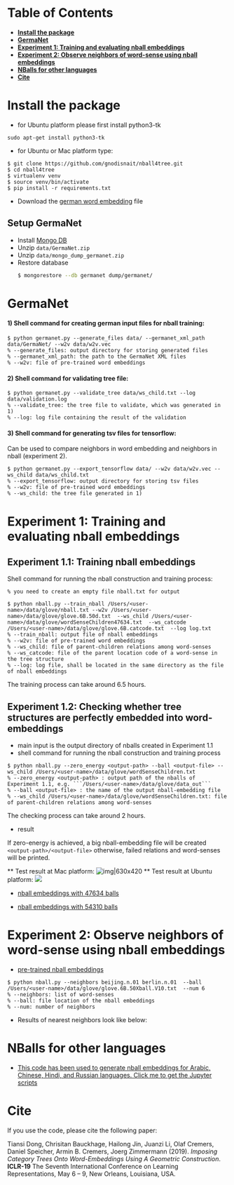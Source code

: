 # Table of Contents
* **[Install the package](#install-the-package)**    
* **[GermaNet](#germanet)**    
* **[Experiment 1:  Training and evaluating nball embeddings](#Experiment-1:-Training-and-evaluating-nball-embeddings)**    
* **[Experiment 2: Observe neighbors of word-sense using nball embeddings](#Experiment-2:-Observe-neighbors-of-word-sense-using-nball-embeddings)**     
* **[NBalls for other languages](#NBalls-for-other-languages)**   
* **[Cite](#cite)**   

# Install the package

* for Ubuntu platform please first install python3-tk
```
sudo apt-get install python3-tk
```

* for Ubuntu or Mac platform type:

```
$ git clone https://github.com/gnodisnait/nball4tree.git
$ cd nball4tree
$ virtualenv venv
$ source venv/bin/activate
$ pip install -r requirements.txt

```

* Download the [german word embedding](https://fasttext.cc/docs/en/crawl-vectors.html) file 

## Setup GermaNet

* Install [Mongo DB](https://docs.mongodb.com/manual/installation/#mongodb-community-edition-installation-tutorials)
* Unzip `data/GermaNet.zip`
* Unzip `data/mongo_dump_germanet.zip`
* Restore database    
    ```bash
    $ mongorestore --db germanet dump/germanet/
    ```

# GermaNet
#### 1) Shell command for creating german input files for nball training:
    
    $ python germanet.py --generate_files data/ --germanet_xml_path data/GermaNet/ --w2v data/w2v.vec
    % --generate_files: output directory for storing generated files
    % --germanet_xml_path: the path to the GermaNet XML files
    % --w2v: file of pre-trained word embeddings 
    

#### 2) Shell command for validating tree file:
    
    $ python germanet.py --validate_tree data/ws_child.txt --log data/validation.log
    % --validate_tree: the tree file to validate, which was generated in 1)
    % --log: log file containing the result of the validation
    
   
#### 3) Shell command for generating tsv files for tensorflow:
Can be used to compare neighbors in word embedding and neighbors in nball (experiment 2).

    $ python germanet.py --export_tensorflow data/ --w2v data/w2v.vec --ws_child data/ws_child.txt
    % --export_tensorflow: output directory for storing tsv files
    % --w2v: file of pre-trained word embeddings
    % --ws_child: the tree file generated in 1)



# Experiment 1:  Training and evaluating nball embeddings
## Experiment 1.1: Training nball embeddings
Shell command for running the nball construction and training process:
```
% you need to create an empty file nball.txt for output

$ python nball.py --train_nball /Users/<user-name>/data/glove/nball.txt --w2v /Users/<user-name>/data/glove/glove.6B.50d.txt  --ws_child /Users/<user-name>/data/glove/wordSenseChildren47634.txt  --ws_catcode /Users/<user-name>/data/glove/glove.6B.catcode.txt  --log log.txt
% --train_nball: output file of nball embeddings
% --w2v: file of pre-trained word embeddings
% --ws_child: file of parent-children relations among word-senses
% --ws_catcode: file of the parent location code of a word-sense in the tree structure
% --log: log file, shall be located in the same directory as the file of nball embeddings
```
The training process can take around 6.5 hours. 


## Experiment 1.2: Checking whether tree structures are perfectly embedded into word-embeddings
* main input is the output directory of nballs created in Experiment 1.1
* shell command for running the nball construction and training process
```
$ python nball.py --zero_energy <output-path> --ball <output-file> --ws_child /Users/<user-name>/data/glove/wordSenseChildren.txt
% --zero_energy <output-path> : output path of the nballs of Experiment 1.1, e.g. ```/Users/<user-name>/data/glove/data_out```
% --ball <output-file> : the name of the output nball-embedding file
% --ws_child /Users/<user-name>/data/glove/wordSenseChildren.txt: file of parent-children relations among word-senses
```
The checking process can take around 2 hours.
* result

If zero-energy is achieved, a big nball-embedding file will be created ```<output-path>/<output-file>```
otherwise, failed relations and word-senses will be printed.

** Test result at Mac platform:
![img|630x420](https://github.com/gnodisnait/nball4tree/blob/master/pic/success_result.png)
** Test result at Ubuntu platform:
![](https://github.com/gnodisnait/nball4tree/blob/master/pic/ubuntu_result.png)
 
- [nball embeddings with 47634 balls](https://drive.google.com/file/d/1TC5h8PXKQz4rQ4hsFYlWSFsyuoxlkutf/view?usp=sharing)

- [nball embeddings with 54310 balls](https://drive.google.com/file/d/1tOJWK08mMx-uUOFxaIGEKqiQLLahKglj/view?usp=sharing)

# Experiment 2: Observe neighbors of word-sense using nball embeddings
* [pre-trained nball embeddings](https://drive.google.com/file/d/176FZwSaLB2MwTOWRFsfxWxMmJKQfoFRw/view?usp=sharing)
```
$ python nball.py --neighbors beijing.n.01 berlin.n.01  --ball /Users/<user-name>/data/glove/glove.6B.50Xball.V10.txt  --num 6
% --neighbors: list of word-senses
% --ball: file location of the nball embeddings
% --num: number of neighbors
```

* Results of nearest neighbors look like below:


# NBalls for other languages

* [This code has been used to generate nball embeddings for Arabic, Chinese, Hindi, and Russian languages. Click me to get the Jupyter scripts](https://github.com/p3ml/ai_language_technology)

# Cite

If you use the code, please cite the following paper:

Tiansi Dong, Chrisitan Bauckhage, Hailong Jin, Juanzi Li, Olaf Cremers, Daniel Speicher, Armin B. Cremers, Joerg Zimmermann (2019). *Imposing Category Trees Onto Word-Embeddings Using A Geometric Construction*. **ICLR-19** The Seventh International Conference on Learning Representations, May 6 – 9, New Orleans, Louisiana, USA.

